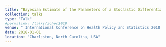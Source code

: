 ```yaml
---
title: “Bayesian Estimate of the Parameters of a Stochastic Differential Model of HIV Incidence in the United States "
collection: talks
type: "Talk"
#permalink: /talks/ichps2018
venue: " International Conference on Health Policy and Statistics 2018 "
date: 2018-01-01
location: "Charleston, North Carolina, USA"
---
```

